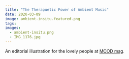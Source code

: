 ```yaml
---
title: "The Therapuetic Power of Ambient Music"
date: 2020-03-09
image: ambient-insitu.featured.png
tags:
images:
  - ambient-insitu.png
  - IMG_1176.jpg
---
```


An editorial illustration for the lovely people at [MOOD mag](https://www.itsmoodmag.com/culture/ambient-music-mental-health).
